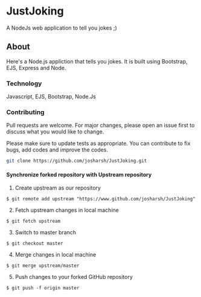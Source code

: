 # JustJoking
A NodeJs web application to tell you jokes ;)

## About
Here's a Node.js appliction that tells you jokes. It is built using Bootstrap, EJS, Express and Node.

### Technology
Javascript, EJS, Bootstrap, Node.Js


### Contributing
Pull requests are welcome. For major changes, please open an issue first to discuss what you would like to change.

Please make sure to update tests as appropriate.
You can contribute to fix bugs, add codes and improve the codes.

```bash
git clone https://github.com/josharsh/JustJoking.git
```
#### Synchronize forked repository with Upstream repository

1. Create upstream as our repository
```
$ git remote add upstream "https://www.github.com/josharsh/JustJoking"
```

2. Fetch upstream changes in local machine
```
$ git fetch upstream
```

3. Switch to master branch
```
$ git checkout master
```

4. Merge changes in local machine
```
$ git merge upstream/master
```

5. Push changes to your forked GitHub repository
```
$ git push -f origin master
```
